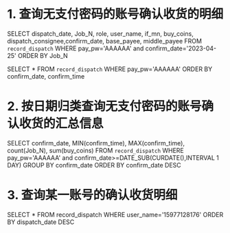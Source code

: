 # 1. 查询无支付密码的账号确认收货的明细

SELECT dispatch_date, Job_N, role, user_name, if_mn, buy_coins, dispatch_consignee,confirm_date, base_payee, middle_payee  FROM `record_dispatch` WHERE pay_pw='AAAAAA' and confirm_date='2023-04-25' ORDER BY Job_N

SELECT * FROM `record_dispatch` WHERE pay_pw='AAAAAA' ORDER BY confirm_date, confirm_time

# 2. 按日期归类查询无支付密码的账号确认收货的汇总信息

SELECT confirm_date, MIN(confirm_time), MAX(confirm_time), count(Job_N), sum(buy_coins) FROM `record_dispatch` WHERE pay_pw='AAAAAA' and confirm_date>=DATE_SUB(CURDATE(),INTERVAL 1 DAY) GROUP BY confirm_date ORDER BY confirm_date DESC

# 3. 查询某一账号的确认收货明细

SELECT * FROM record_dispatch WHERE user_name='15977128176' ORDER BY dispatch_date DESC
